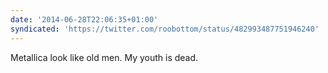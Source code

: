 ```yaml
---
date: '2014-06-28T22:06:35+01:00'
syndicated: 'https://twitter.com/roobottom/status/482993487751946240'
---
```

Metallica look like old men. My youth is dead.

